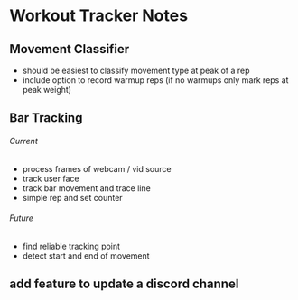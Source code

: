# Workout Tracker Notes

## Movement Classifier
- should be easiest to classify movement type at peak of a rep
- include option to record warmup reps (if no warmups only mark reps at peak weight)

## Bar Tracking

###### Current
- process frames of webcam / vid source
- track user face
- track bar movement and trace line
- simple rep and set counter

###### Future
- find reliable tracking point
- detect start and end of movement


## add feature to update a discord channel
